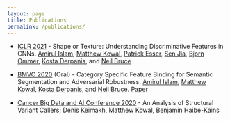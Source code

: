 ```yaml
---
layout: page
title: Publications
permalink: /publications/
---
```


- [ICLR 2021](https://iclr.cc/) - Shape or Texture: Understanding Discriminative Features in CNNs. [Amirul Islam](https://www.cs.ryerson.ca/~amirul/), [Matthew Kowal](https://mkowal2.github.io/), [Patrick Esser](https://scholar.google.com/citations?user=ang8MoQAAAAJ&hl=en), [Sen Jia](https://github.com/SenJia), [Bjorn Ommer](https://hci.iwr.uni-heidelberg.de/people/bommer), [Kosta Derpanis](https://www.cs.ryerson.ca/~kosta/), and [Neil Bruce](https://www.cs.ryerson.ca/~bruce/)

- [BMVC 2020](https://bmvc2020.github.io/) (Oral) - Category Specific Feature Binding for Semantic Segmentation and Adversarial Robustness. [Amirul Islam](https://www.cs.ryerson.ca/~amirul/), [Matthew Kowal](https://mkowal2.github.io/), [Kosta Derpanis](https://www.cs.ryerson.ca/~kosta/), and [Neil Bruce](https://www.cs.ryerson.ca/~bruce/). [Paper](https://arxiv.org/abs/2008.05667)

- [Cancer Big Data and AI Conference 2020](https://www.elsevier.com/events/conferences/ai-and-big-data-in-cancer) - An Analysis of Structural Variant Callers; Denis Keimakh, Matthew Kowal, Benjamin Haibe-Kains
